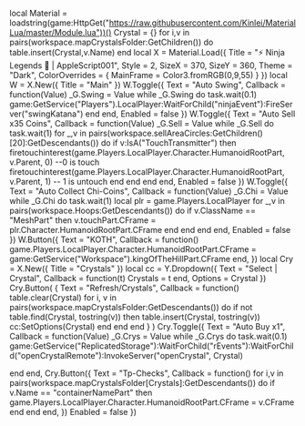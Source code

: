 local Material = loadstring(game:HttpGet("https://raw.githubusercontent.com/Kinlei/MaterialLua/master/Module.lua"))()
Crystal = {}
for i,v in pairs(workspace.mapCrystalsFolder:GetChildren()) do
    table.insert(Crystal,v.Name) 
end
local X = Material.Load({
	Title = "⚡ Ninja Legends 💨 | AppleScript001",
	Style = 2,
	SizeX = 370,
	SizeY = 360,
	Theme = "Dark",
	ColorOverrides = {
		MainFrame = Color3.fromRGB(0,9,55)
	}
})
local W = X.New({
	Title = "Main"
})
W.Toggle({
	Text = "Auto Swing",
	Callback = function(Value)
	_G.Swing = Value
	while _G.Swing do
	task.wait(0.1)
	game:GetService("Players").LocalPlayer:WaitForChild("ninjaEvent"):FireServer("swingKatana")	
end
end,
Enabled = false
})
W.Toggle({
	Text = "Auto Sell x35 Coins",
	Callback = function(Value)
	_G.Sell = Value
	while _G.Sell do
	task.wait(1)
	for _,v in pairs(workspace.sellAreaCircles:GetChildren()[20]:GetDescendants()) do
		if v:IsA("TouchTransmitter") then
		firetouchinterest(game.Players.LocalPlayer.Character.HumanoidRootPart, v.Parent, 0) --0 is touch
		firetouchinterest(game.Players.LocalPlayer.Character.HumanoidRootPart, v.Parent, 1) -- 1 is untouch
end
end
end
end,
Enabled = false
})
W.Toggle({
	Text = "Auto Collect Chi-Coins",
	Callback = function(Value)
	_G.Chi = Value
	while _G.Chi do
	task.wait(1)
	local plr = game.Players.LocalPlayer
	for _,v in pairs(workspace.Hoops:GetDescendants()) do
	if v.ClassName == "MeshPart" then
	v.touchPart.CFrame = plr.Character.HumanoidRootPart.CFrame
end
end
end
end,
Enabled = false
})
W.Button({
	Text = "KOTH",
	Callback = function()
		game.Players.LocalPlayer.Character.HumanoidRootPart.CFrame = game:GetService("Workspace").kingOfTheHillPart.CFrame
	end,
})
local Cry = X.New({
	Title = "Crystals"
})
local cc = Y.Dropdown({
	Text = "Select | Crystal",
	Callback = function(t)
        Crystals = t
	end,
	Options = Crystal
})
Cry.Button(
    {
        Text = "Refresh/Crystals",
        Callback = function()
            table.clear(Crystal)
            for i, v in pairs(workspace.mapCrystalsFolder:GetDescendants()) do
                    if not table.find(Crystal, tostring(v)) then
                        table.insert(Crystal, tostring(v))
                        cc:SetOptions(Crystal)
                end
            end
        end
    }
)
Cry.Toggle({
	Text = "Auto Buy x1",
	Callback = function(Value)
	_G.Crys = Value
	while _G.Crys do
	task.wait(0.1)
	game:GetService("ReplicatedStorage"):WaitForChild("rEvents"):WaitForChild("openCrystalRemote"):InvokeServer("openCrystal", Crystal)
	
end
end,
Cry.Button({
	Text = "Tp-Checks",
	Callback = function()
		for i,v in pairs(workspace.mapCrystalsFolder[Crystals]:GetDescendants()) do
			if v.Name == "containerNamePart" then
			game.Players.LocalPlayer.Character.HumanoidRootPart.CFrame = v.CFrame
			end
		end
	end,
})
Enabled = false
})
